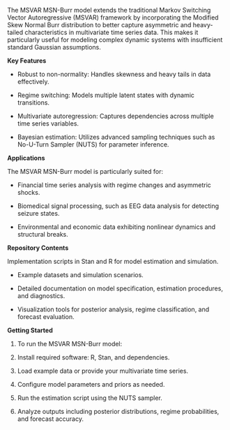 The MSVAR MSN-Burr model extends the traditional Markov Switching Vector Autoregressive (MSVAR) framework by incorporating the Modified Skew Normal Burr distribution to better capture asymmetric and heavy-tailed characteristics in multivariate time series data. This makes it particularly useful for modeling complex dynamic systems with insufficient standard Gaussian assumptions.

**Key Features**

- Robust to non-normality: Handles skewness and heavy tails in data effectively.

- Regime switching: Models multiple latent states with dynamic transitions.

- Multivariate autoregression: Captures dependencies across multiple time series variables.

- Bayesian estimation: Utilizes advanced sampling techniques such as No-U-Turn Sampler (NUTS) for parameter inference.

**Applications**

The MSVAR MSN-Burr model is particularly suited for:

- Financial time series analysis with regime changes and asymmetric shocks.

- Biomedical signal processing, such as EEG data analysis for detecting seizure states.

- Environmental and economic data exhibiting nonlinear dynamics and structural breaks.

**Repository Contents**

Implementation scripts in Stan and R for model estimation and simulation.

- Example datasets and simulation scenarios.

- Detailed documentation on model specification, estimation procedures, and diagnostics.

- Visualization tools for posterior analysis, regime classification, and forecast evaluation.

**Getting Started**

1. To run the MSVAR MSN-Burr model:

2. Install required software: R, Stan, and dependencies.

3. Load example data or provide your multivariate time series.

4. Configure model parameters and priors as needed.

5. Run the estimation script using the NUTS sampler.

6. Analyze outputs including posterior distributions, regime probabilities, and forecast accuracy.
